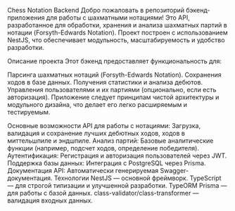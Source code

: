 Chess Notation Backend
Добро пожаловать в репозиторий бэкенд-приложения для работы с шахматными нотациями! Это API, разработанное для обработки, хранения и анализа шахматных партий в нотации (Forsyth-Edwards Notation). Проект построен с использованием NestJS, что обеспечивает модульность, масштабируемость и удобство разработки.

Описание проекта
Этот бэкенд предоставляет функциональность для:


Парсинга шахматных нотаций (Forsyth-Edwards Notation).
Сохранения ходов в базе данных.
Получения статистики и анализа дебютов.
Управления пользователями и их партиями (опционально, если есть авторизация).
Приложение следует принципам чистой архитектуры и модульного дизайна, что делает его легко расширяемым и тестируемым.

Основные возможности
API для работы с нотациями: Загрузка, валидация и сохранение лучших дебютных ходов, ходов в миттельшпиле и эндшпиле.
Анализ партий: Базовые аналитические функции (например, подсчет ходов, определение победителя).
Аутентификация: Регистрация и авторизация пользователей через JWT.
Поддержка базы данных: Интеграция с PostgreSQL через Prisma.
Документация API: Автоматически генерируемая Swagger-документация.
Технологии
NestJS — основной фреймворк.
TypeScript — для строгой типизации и улучшенной разработки.
TypeORM Prisma — для работы с базой данных.
class-validator/class-transformer — валидация входных данных.
